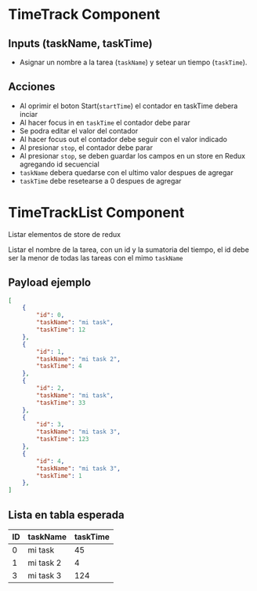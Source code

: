 # TimeTrack Component

## Inputs (taskName, taskTime)

- Asignar un nombre a la tarea (`taskName`) y setear un tiempo (`taskTime`).

## Acciones

- Al oprimir el boton Start(`startTime`) el contador en taskTime debera inciar
- Al hacer focus in en `taskTime` el contador debe parar
- Se podra editar el valor del contador
- Al hacer focus out el contador debe seguir con el valor indicado
- Al presionar `stop`, el contador debe parar
- Al presionar `stop`, se deben guardar los campos en un store en Redux agregando id secuencial
- `taskName` debera quedarse con el ultimo valor despues de agregar
- `taskTime` debe resetearse a 0 despues de agregar


# TimeTrackList Component

Listar elementos de store de redux

Listar el nombre de la tarea, con un id y la sumatoria del tiempo, el id debe ser la menor de todas las tareas con el mimo `taskName`

## Payload ejemplo

```json
[
    {
        "id": 0,
        "taskName": "mi task",
        "taskTime": 12
    },
    {
        "id": 1,
        "taskName": "mi task 2",
        "taskTime": 4
    },
    {
        "id": 2,
        "taskName": "mi task",
        "taskTime": 33
    },
    {
        "id": 3,
        "taskName": "mi task 3",
        "taskTime": 123
    },
    {
        "id": 4,
        "taskName": "mi task 3",
        "taskTime": 1
    },
]
```

## Lista en tabla esperada

| ID      | taskName | taskTime |
| ----------- | ----------- | ----------- |
| 0      | mi task       | 45       |
| 1   | mi task 2        | 4        |
| 3   | mi task 3        | 124        |


